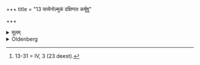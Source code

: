 +++
title = "13 सव्येनोल्मुकं दक्षिणतः कर्षूषु"

+++

<details><summary>मूलम्</summary>

सव्येनोल्मुकं दक्षिणतः कर्षूषु निदध्यादपहता १३
</details>

<details><summary>Oldenberg</summary>

13 [^fn_1038]. With his left hand he should lay down a firebrand on the southern side of the pits (Sūtra 6), with (the formula), '(The Asuras have been) driven away (MB. II, 3, 3).


[^fn_1038]: 13-31 = IV, 3 (23 deest).
</details>
